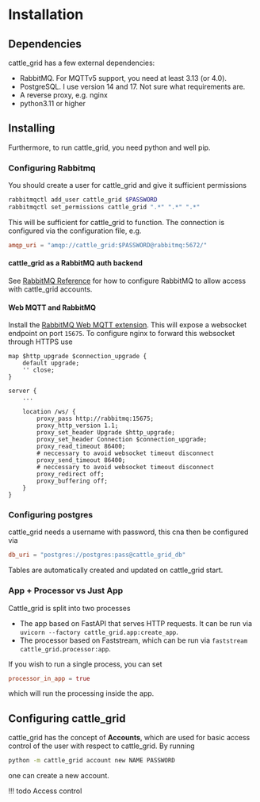 # Installation

## Dependencies

cattle_grid has a few external dependencies:

- RabbitMQ. For MQTTv5 support, you need at least 3.13 (or 4.0).
- PostgreSQL. I use version 14 and 17. Not sure what requirements are.
- A reverse proxy, e.g. nginx
- python3.11 or higher

## Installing

Furthermore, to run cattle_grid, you need python and well pip.

### Configuring Rabbitmq

You should create a user for cattle_grid and give it sufficient
permissions

```bash
rabbitmqctl add_user cattle_grid $PASSWORD
rabbitmqctl set_permissions cattle_grid ".*" ".*" ".*"
```

This will be sufficient for cattle_grid to function. The connection is configured via the configuration file, e.g.

```toml title="cattle_grid.toml"
amqp_uri = "amqp://cattle_grid:$PASSWORD@rabbitmq:5672/"
```

#### cattle_grid as a RabbitMQ auth backend

See [RabbitMQ Reference](./reference/rabbitmq.md) for how to configure RabbitMQ to allow access with cattle_grid accounts.

#### Web MQTT and RabbitMQ

Install the [RabbitMQ Web MQTT extension](https://www.rabbitmq.com/docs/web-mqtt). This will expose a websocket endpoint on port `15675`. To configure nginx to forward this websocket through HTTPS use

```nginx
map $http_upgrade $connection_upgrade {
    default upgrade;
    '' close;
}

server {
    ...

    location /ws/ {
        proxy_pass http://rabbitmq:15675;
        proxy_http_version 1.1;
        proxy_set_header Upgrade $http_upgrade;
        proxy_set_header Connection $connection_upgrade;
        proxy_read_timeout 86400; 
        # neccessary to avoid websocket timeout disconnect
        proxy_send_timeout 86400; 
        # neccessary to avoid websocket timeout disconnect
        proxy_redirect off;
        proxy_buffering off;
    }
}
```

### Configuring postgres

cattle_grid needs a username with password,
this cna then be configured via

```toml title="cattle_grid.toml"
db_uri = "postgres://postgres:pass@cattle_grid_db"
```

Tables are automatically created and updated on cattle_grid start.

### App + Processor vs Just App

Cattle_grid is split into two processes

- The app based on FastAPI that serves HTTP requests. It can be run via `uvicorn --factory cattle_grid.app:create_app`.
- The processor based on Faststream, which can be run via `faststream cattle_grid.processor:app`.

If you wish to run a single process, you can set

```toml title="cattle_grid.toml"
processor_in_app = true
```

which will run the processing inside the app.

## Configuring cattle_grid

cattle_grid has the concept of __Accounts__, which are used for basic access control of the user with respect to cattle_grid. By running

```bash
python -m cattle_grid account new NAME PASSWORD
```

one can create a new account.

!!! todo
    Access control

